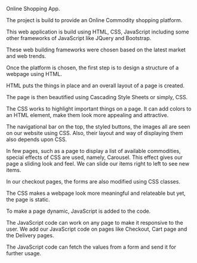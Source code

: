 Online Shopping App.

The project is build to provide an Online Commodity shopping platform.

This web application is build using HTML, CSS, JavaScript including some other frameworks of JavaScript like JQuery and Bootstrap.

These web building frameworks were chosen based on the latest market and web trends. 

Once the platform is chosen, the first step is to design a structure of a webpage using HTML. 

HTML puts the things in place and an overall layout of a page is created.

The page is then beautified using Cascading Style Sheets or simply, CSS. 

The CSS works to highlight important things on a page. It can add colors to an HTML element, make them look more appealing and attractive.

The navigational bar on the top, the styled buttons, the images all are seen on our website using CSS. Also, their layout and way of displaying them also depends upon CSS.

In few pages, such as a page to display a list of available commodities, special effects of CSS are used, namely, Carousel. This effect
gives our page a sliding look and feel. We can slide our items right to left to see new items. 

In our checkout pages, the forms are also modified using CSS classes.

The CSS makes a webpage look more meaningful and relateable but yet, the page is static. 

To make a page dynamic, JavaScript is added to the code.

The JavaScript code can work on any page to make it responsive to the user. We add our JavaScript code on pages like Checkout, Cart page and the Delivery pages. 

The JavaScript code can fetch the values from a form and send it for further usage. 


